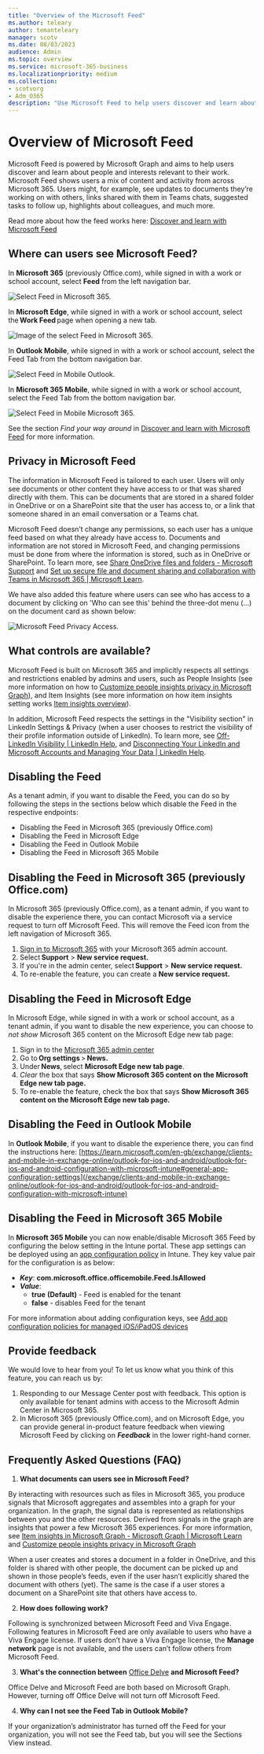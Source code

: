 ```yaml
---
title: "Overview of the Microsoft Feed"
ms.author: teleary
author: temanteleary
manager: scotv
ms.date: 08/03/2023
audience: Admin
ms.topic: overview
ms.service: microsoft-365-business
ms.localizationpriority: medium
ms.collection:
- scotvorg
- Adm_O365
description: "Use Microsoft Feed to help users discover and learn about people and interests relevant to their work."
---
```


# Overview of Microsoft Feed

Microsoft Feed is powered by Microsoft Graph and aims to help users discover and learn about people and interests relevant to their work. Microsoft Feed shows users a mix of content and activity from across Microsoft 365. Users might, for example, see updates to documents they’re working on with others, links shared with them in Teams chats, suggested tasks to follow up, highlights about colleagues, and much more.

Read more about how the feed works here:  [Discover and learn with Microsoft Feed](https://support.microsoft.com/en-us/office/discover-and-learn-with-microsoft-feed-9c190800-e348-46b7-9d46-41c628b80ebb)

## Where can users see Microsoft Feed?

In **Microsoft 365** (previously Office.com), while signed in with a work or school account, select **Feed** from the left navigation bar.

![Select Feed in Microsoft 365.](../media/MS-select-feed.png)

In **Microsoft Edge**, while signed in with a work or school account, select the **Work Feed** page when opening a new tab.

![Image of the select Feed in Microsoft 365.](../media/MS-contoso-feed-new.png)

In **Outlook Mobile**, while signed in with a work or school account, select the Feed Tab from the bottom navigation bar.

![Select Feed in Mobile Outlook.](../media/MS-outlook-feed-mobile.png)

In **Microsoft 365 Mobile**, while signed in with a work or school account, select the Feed Tab from the bottom navigation bar.

![Select Feed in Mobile Microsoft 365.](../media/MS-microsoft365-feed-mobile.png)

See the section *Find your way around* in [Discover and learn with Microsoft Feed](https://support.microsoft.com/en-us/office/discover-and-learn-with-microsoft-feed-9c190800-e348-46b7-9d46-41c628b80ebb) for more information.

## Privacy in Microsoft Feed

The information in Microsoft Feed is tailored to each user. Users will only see documents or other content they have access to or that was shared directly with them. This can be documents that are stored in a shared folder in OneDrive or on a SharePoint site that the user has access to, or a link that someone shared in an email conversation or a Teams chat.

Microsoft Feed doesn’t change any permissions, so each user has a unique feed based on what they already have access to. Documents and information are not stored in Microsoft Feed, and changing permissions must be done from where the information is stored, such as in OneDrive or SharePoint.  To learn more, see [Share OneDrive files and folders - Microsoft Support](https://support.microsoft.com/en-us/office/share-onedrive-files-and-folders-9fcc2f7d-de0c-4cec-93b0-a82024800c07) and [Set up secure file and document sharing and collaboration with Teams in Microsoft 365 | Microsoft Learn](/solutions/setup-secure-collaboration-with-teams).

We have also added this feature where users can see who has access to a document by clicking on 'Who can see this' behind the three-dot menu (...) on the document card as shown below:

![Microsoft Feed Privacy Access.](../media/MS-privacy-in-feed.png)

## What controls are available?

Microsoft Feed is built on Microsoft 365 and implicitly respects all settings and restrictions enabled by admins and users, such as People Insights (see more information on how to [Customize people insights privacy in Microsoft Graph](/graph/insights-customize-people-insights-privacy)), and Item Insights (see more information on how item insights setting works [Item insights overview](/graph/item-insights-overview)).

In addition, Microsoft Feed respects the settings in the "Visibility section" in LinkedIn Settings & Privacy (when a user chooses to restrict the visibility of their profile information outside of LinkedIn). To learn more, see [Off-LinkedIn Visibility | LinkedIn Help](https://www.linkedin.com/help/linkedin/answer/a1340507), and [Disconnecting Your LinkedIn and Microsoft Accounts and Managing Your Data | LinkedIn Help](https://www.linkedin.com/help/linkedin/answer/a552108).

## Disabling the Feed

As a tenant admin, if you want to disable the Feed, you can do so by following the steps in the sections below which disable the Feed in the respective endpoints: 

* Disabling the Feed in Microsoft 365 (previously Office.com)
* Disabling the Feed in Microsoft Edge
* Disabling the Feed in Outlook Mobile
* Disabling the Feed in Microsoft 365 Mobile

## Disabling the Feed in Microsoft 365 (previously Office.com)

In Microsoft 365 (previously Office.com), as a tenant admin, if you want to disable the experience there, you can contact Microsoft via a service request to turn off Microsoft Feed. This will remove the Feed icon from the left navigation of Microsoft 365.

1.    [Sign in to Microsoft 365](https://admin.microsoft.com) with your Microsoft 365 admin account.
2.    Select **Support** > **New service request.**
3.    If you're in the admin center, select **Support** > **New service request.**
4.    To re-enable the feature, you can create a **New service request.**

## Disabling the Feed in Microsoft Edge

In Microsoft Edge, while signed in with a work or school account, as a tenant admin, if you want to disable the new experience, you can choose to *not show* Microsoft 365 content on the Microsoft Edge new tab page:

1.    Sign in to the [Microsoft 365 admin center](https://admin.microsoft.com)
2.    Go to **Org settings** > **News.**
3.    Under **News**, select **Microsoft Edge new tab page**.
4.    *Clear* the box that says **Show Microsoft 365 content on the Microsoft Edge new tab page.**
5.    To re-enable the feature, check the box that says **Show Microsoft 365 content on the Microsoft Edge new tab page.**

## Disabling the Feed in Outlook Mobile

In **Outlook Mobile**, if you want to disable the experience there, you can find the instructions here: [https://learn.microsoft.com/en-gb/exchange/clients-and-mobile-in-exchange-online/outlook-for-ios-and-android/outlook-for-ios-and-android-configuration-with-microsoft-intune#general-app-configuration-settings](/exchange/clients-and-mobile-in-exchange-online/outlook-for-ios-and-android/outlook-for-ios-and-android-configuration-with-microsoft-intune)

## Disabling the Feed in Microsoft 365 Mobile

In **Microsoft 365 Mobile** you can now enable/disable Microsoft 365 Feed by configuring the below setting in the Intune portal. These app settings can be deployed using an [app configuration policy](/mem/intune/apps/app-configuration-policies-use-ios) in Intune.  They key value pair for the configuration is as below:

* ***Key***:  **com.microsoft.office.officemobile.Feed.IsAllowed**
* ***Value***:
    * **true** **(Default)** - Feed is enabled for the tenant
    * **false** - disables Feed for the tenant

For more information about adding configuration keys, see [Add app configuration policies for managed iOS/iPadOS devices](/mem/intune/apps/app-configuration-policies-use-ios)

## Provide feedback

We would love to hear from you! To let us know what you think of this feature, you can reach us by:

1.    Responding to our Message Center post with feedback. This option is only available for tenant admins with access to the Microsoft Admin Center in Microsoft 365.
2.    In Microsoft 365 (previously Office.com), and on Microsoft Edge, you can provide general in-product feature feedback when viewing Microsoft Feed by clicking on ***Feedback*** in the lower right-hand corner.

## Frequently Asked Questions (FAQ)

1. **What documents can users see in Microsoft Feed?**

By interacting with resources such as files in Microsoft 365, you produce signals that Microsoft aggregates and assembles into a graph for your organization. In the graph, the signal data is represented as relationships between you and the other resources. Derived from signals in the graph are insights that power a few Microsoft 365 experiences. For more information, see [Item insights in Microsoft Graph - Microsoft Graph | Microsoft Learn](/graph/item-insights-overview) and [Customize people insights privacy in Microsoft Graph](/graph/insights-customize-people-insights-privacy)

When a user creates and stores a document in a folder in OneDrive, and this folder is shared with other people, the document can be picked up and shown in those people’s feeds, even if the user hasn’t explicitly shared the document with others (yet). The same is the case if a user stores a document on a SharePoint site that others have access to.

2. **How does following work?**

Following is synchronized between Microsoft Feed and Viva Engage. Following features in Microsoft Feed are only available to users who have a Viva Engage license. If users don’t have a Viva Engage license, the **Manage network** page is not available, and the users can’t follow others from Microsoft Feed.

3. **What's the connection between** [Office Delve](https://delve.office.com) **and Microsoft Feed?**

Office Delve and Microsoft Feed are both based on Microsoft Graph. However, turning off Office Delve will not turn off Microsoft Feed.

4. **Why can I not see the Feed Tab in Outlook Mobile?**

If your organization’s administrator has turned off the Feed for your organization, you will not see the Feed tab, but you will see the Sections View instead.
